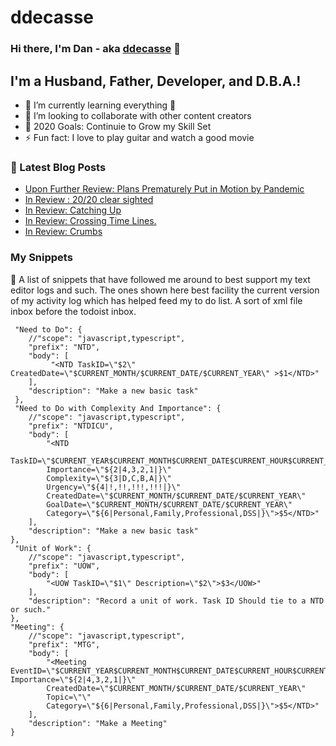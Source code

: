 # ddecasse

### Hi there, I'm Dan - aka [ddecasse][website] 👋

## I'm a Husband, Father, Developer, and D.B.A.!

- 🌱 I’m currently learning everything 🤣
- 👯 I’m looking to collaborate with other content creators
- 🥅 2020 Goals: Continuie to Grow my Skill Set
- ⚡ Fun fact: I love to play guitar and watch a good movie

### 📕 Latest Blog Posts

<!-- BLOG-POST-LIST:START -->

- [Upon Further Review: Plans Prematurely Put in Motion by Pandemic](https://ddecasse.wordpress.com/2020/03/18/upon-further-review-plans-prematurely-put-in-motion-by-pandemic/)
- [In Review : 20/20 clear sighted](https://ddecasse.wordpress.com/2020/02/17/in-review-20-20-clear-sighted/)
- [In Review: Catching Up](https://ddecasse.wordpress.com/2019/03/04/in-review-catching-up/)
- [In Review: Crossing Time Lines.](https://ddecasse.wordpress.com/2019/01/01/in-review-crossing-time-lines/)
- [In Review: Crumbs](https://ddecasse.wordpress.com/2018/11/02/in-review-crumbs/)
<!-- BLOG-POST-LIST:END -->

[website]: http://ddecasse.wordpress.com/

### My Snippets

📕 A list of snippets that have followed me around to best support my text editor logs and such. 
The ones shown here best facility the current version of my activity log which has helped feed my to do list. 
A sort of xml file inbox before the todoist inbox. 

     "Need to Do": {
     	//"scope": "javascript,typescript",
     	"prefix": "NTD",
     	"body": [
    		 "<NTD TaskID=\"$2\" CreatedDate=\"$CURRENT_MONTH/$CURRENT_DATE/$CURRENT_YEAR\" >$1</NTD>"
     	],
     	"description": "Make a new basic task"
     },
     "Need to Do with Complexity And Importance": {
    	//"scope": "javascript,typescript",
    	"prefix": "NTDICU",
    	"body": [
    		"<NTD 
			TaskID=\"$CURRENT_YEAR$CURRENT_MONTH$CURRENT_DATE$CURRENT_HOUR$CURRENT_MINUTE$CURRENT_SECOND\" 
			Importance=\"${2|4,3,2,1|}\" 
			Complexity=\"${3|D,C,B,A|}\" 
			Urgency=\"${4|!,!!,!!!,!!!|}\" 
			CreatedDate=\"$CURRENT_MONTH/$CURRENT_DATE/$CURRENT_YEAR\" 
			GoalDate=\"$CURRENT_MONTH/$CURRENT_DATE/$CURRENT_YEAR\" 
			Category=\"${6|Personal,Family,Professional,DSS|}\">$5</NTD>"
    	],
    	"description": "Make a new basic task"
    },
     "Unit of Work": {
    	//"scope": "javascript,typescript",
    	"prefix": "UOW",
    	"body": [
    		"<UOW TaskID=\"$1\" Description=\"$2\">$3</UOW>"
    	],
    	"description": "Record a unit of work. Task ID Should tie to a NTD or such."
    },
    "Meeting": {
    	//"scope": "javascript,typescript",
    	"prefix": "MTG",
    	"body": [
    		"<Meeting EventID=\"$CURRENT_YEAR$CURRENT_MONTH$CURRENT_DATE$CURRENT_HOUR$CURRENT_MINUTE$CURRENT_SECOND\" Importance=\"${2|4,3,2,1|}\"
			CreatedDate=\"$CURRENT_MONTH/$CURRENT_DATE/$CURRENT_YEAR\" 
			Topic=\"\" 
			Category=\"${6|Personal,Family,Professional,DSS|}\">$5</NTD>"
    	],
    	"description": "Make a Meeting"
    }
